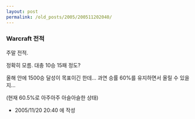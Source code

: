 ```yaml
---
layout: post
permalink: /old_posts/2005/200511202040/
---
```


### Warcraft 전적

주말 전적.

정확히 모름. 대충 10승 15패 정도?

올해 안에 1500승 달성이 목표이긴 한데... 과연 승률 60%를 유지하면서 올릴 수 있을지...

(현재 60.5%로 아주아주 아슬아슬한 상태)





- 2005/11/20 20:40 에 작성
